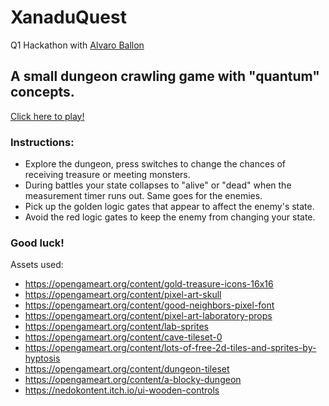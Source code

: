 # XanaduQuest
Q1 Hackathon with [Alvaro Ballon](https://github.com/alvaro-at-xanadu)


## A small dungeon crawling game with "quantum" concepts.

[Click here to play!](https://dsguala.github.io/XanaduQuest/)

### Instructions:

- Explore the dungeon, press switches to change the chances of receiving treasure or meeting monsters.
- During battles your state collapses to "alive" or "dead" when the measurement timer runs out. Same goes for the enemies.
- Pick up the  golden logic gates that appear to affect the enemy's state.
- Avoid the red logic gates to keep the enemy from changing your state.

### Good luck!

Assets used:
- https://opengameart.org/content/gold-treasure-icons-16x16
- https://opengameart.org/content/pixel-art-skull
- https://opengameart.org/content/good-neighbors-pixel-font
- https://opengameart.org/content/pixel-art-laboratory-props
- https://opengameart.org/content/lab-sprites
- https://opengameart.org/content/cave-tileset-0
- https://opengameart.org/content/lots-of-free-2d-tiles-and-sprites-by-hyptosis
- https://opengameart.org/content/dungeon-tileset
- https://opengameart.org/content/a-blocky-dungeon
- https://nedokontent.itch.io/ui-wooden-controls
